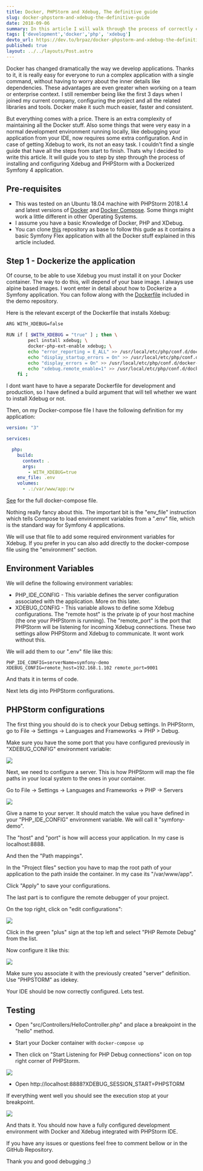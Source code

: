 ```yaml
---
title: Docker, PHPStorm and Xdebug, The definitive guide
slug: docker-phpstorm-and-xdebug-the-definitive-guide
date: 2018-09-06
summary: In this article I will walk through the process of correctly configuring XDebug with PHPStorm and Docker in a Symfony 4 project.
tags: ['development','docker','php', 'xdebug']
devto_url: https://dev.to/brpaz/docker-phpstorm-and-xdebug-the-definitive-guide-14og
published: true
layout: ../../layouts/Post.astro
---
```


Docker has changed dramatically the way we develop applications. Thanks to it, it  is really easy for everyone to run a complex application with a single command, without having to worry about the inner details like dependencies. These advantages are even greater when working on a team or enterprise context. I still remember being like the first 3 days when I joined my current company, configuring the project and all the related libraries and tools. Docker make it such much easier, faster and consistent.

But everything comes with a price. There is an extra complexity of maintaining all the Docker stuff. Also some things that were very easy in a normal development environment running locally, like debugging your application from your IDE, now requires some extra configuration. And in case of getting Xdebug to work, its not an easy task. I couldn't find a single guide that have all the steps from start to finish. Thats why I decided to write this article. It will guide you to step by step through the process of installing and configuring Xdebug and PHPStorm with a Dockerized Symfony 4 application.


## Pre-requisites

* This was tested on an Ubuntu 18.04 machine with PHPStorm 2018.1.4 and latest versions of [Docker](https://www.docker.com/) and [Docker Compose](https://docs.docker.com/compose/). Some things might work a little different in other Operating Systems.
* I assume you have a basic Knowledge of Docker, PHP and XDebug.
* You can clone [this](https://github.com/brpaz/symfony-docker-xdebug-demo) repository as base to follow this gude as it contains a basic Symfony Flex application with all the Docker stuff explained in this article included.

## Step 1 - Dockerize the application

Of course, to be able to use Xdebug you must install it on your Docker container.
The way to do this, will depend of your base image. I always use alpine based images. I wont enter in detail about how to Dockerize a Symfony application. You can follow along with the [Dockerfile](https://github.com/brpaz/symfony-docker-xdebug-demo/blob/master/Dockerfile) included in the demo repository.


Here is the relevant excerpt of the Dockerfile that installs Xdebug:


```bash
ARG WITH_XDEBUG=false

RUN if [ $WITH_XDEBUG = "true" ] ; then \
	    pecl install xdebug; \
	    docker-php-ext-enable xdebug; \
	    echo "error_reporting = E_ALL" >> /usr/local/etc/php/conf.d/docker-php-ext-xdebug.ini; \
	    echo "display_startup_errors = On" >> /usr/local/etc/php/conf.d/docker-php-ext-xdebug.ini; \
	    echo "display_errors = On" >> /usr/local/etc/php/conf.d/docker-php-ext-xdebug.ini; \
	    echo "xdebug.remote_enable=1" >> /usr/local/etc/php/conf.d/docker-php-ext-xdebug.ini; \
	fi ;
```

I dont want have to have a separate Dockerfile for development and production, so I have defined a build argument that will tell whether we want to install Xdebug or not.

Then, on my Docker-compose file I have the following definition for my application:

```yaml
version: "3"

services:

  php:
    build:
      context: .
      args:
        - WITH_XDEBUG=true
    env_file: .env
    volumes:
      - .:/var/www/app:rw
```

[See](https://github.com/brpaz/symfony-docker-xdebug-demo/blob/master/docker-compose.yml) for the full docker-compose file.

Nothing really fancy about this. The important bit is the "env_file" instruction which tells Compose to load environment variables from a ".env" file, which is the standard way for Symfony 4 applications.

We will use that file to add some required environment variables for Xdebug. If you prefer in you can also add directly to the docker-compose file using the "environment" section.

## Environment Variables

We will define the following environment variables:

* PHP_IDE_CONFIG - This variable defines the server configuration associated with the application. More on this later.
* XDEBUG_CONFIG - This variable allows to define some Xdebug configurations. The "remote host" is the private ip of your host machine (the one your PHPStorm is running). The "remote_port" is the port that PHPStorm will be listening for incoming Xdebug connections. These two settings allow PHPStorm and Xdebug to communicate. It wont work without this.

We will add them to our ".env" file like this:

```
PHP_IDE_CONFIG=serverName=symfony-demo
XDEBUG_CONFIG=remote_host=192.168.1.102 remote_port=9001
```

And thats it in terms of code.

Next lets dig into PHPStorm configurations.

## PHPStorm configurations

The first thing you should do is to check your Debug settings. In PHPStorm, go to File -> Settings -> Languages and Frameworks -> PHP > Debug.

Make sure you have the some port that you have configured previously in "XDEBUG_CONFIG" environment variable:

![](https://i.imgur.com/lt8ayc9.png)

Next, we need to configure a server. This is how PHPStorm will map the file paths in your local system to the ones in your container.

Go to File -> Settings -> Languages and Frameworks -> PHP -> Servers

![](https://i.imgur.com/zTF9QFb.png)

Give a name to your server. It should match the value you have defined in your "PHP_IDE_CONFIG" environment variable. We will call it "symfony-demo".

The "host" and "port" is how will access your application. In my case is localhost:8888.

And then the "Path mappings".

In the "Project files" section you have to map the root path of your application to the path inside the container. In my case its "/var/www/app".

Click "Apply" to save your configurations.

The last part is to configure the remote debugger of your project.

On the top right, click on "edit configurations":

![](https://i.imgur.com/G4r1uoo.png)

Click in the green "plus" sign at the top left and select "PHP Remote Debug" from the list.

Now configure it like this:

![](https://i.imgur.com/hTi2lM6.png)

Make sure you associate it with the previously created "server" definition. Use "PHPSTORM" as idekey.

Your IDE should be now correctly configured. Lets test.

## Testing

* Open "src/Controllers/HelloController.php" and place a breakpoint in the "hello" method.

* Start your Docker container with ```docker-compose up```

* Then click on "Start Listening for PHP Debug connections" icon on top right corner of PHPStorm.

![](https://i.imgur.com/e6kD7BT.png)

* Open http://localhost:8888?XDEBUG_SESSION_START=PHPSTORM

If everything went well you should see the execution stop at your breakpoint.

![](https://i.imgur.com/UxgccEi.png)


And thats it. You should now have a fully configured development environment with Docker and Xdebug integrated with PHPStorm IDE.

If you have any issues or questions feel free to comment bellow or in the GitHub Repository.

Thank you and good debugging ;)
